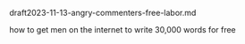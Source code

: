 draft2023-11-13-angry-commenters-free-labor.md

how to get men on the internet to write 30,000 words for free